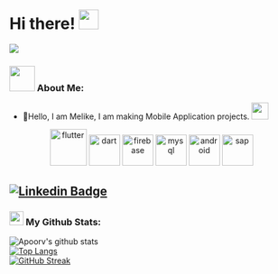 # Hi there! <img src="https://github.com/TheDudeThatCode/TheDudeThatCode/blob/master/Assets/Hi.gif" width="35" />
<img src="https://i.redd.it/efvudwjgyrwa1.gif"  />

### <img src="https://github.com/TheDudeThatCode/TheDudeThatCode/blob/master/Assets/Developer.gif" width="45" /> About Me:
- 🏦Hello, I am Melike, I am making Mobile Application projects.
      <img src="https://media.giphy.com/media/WUlplcMpOCEmTGBtBW/giphy.gif" width="30">

<p align="center">
      <img src="https://www.vectorlogo.zone/logos/flutterio/flutterio-icon.svg" alt="flutter" height="65"/> 
      <img src="https://www.vectorlogo.zone/logos/dartlang/dartlang-icon.svg" alt="dart" height="55"/>
      <img src="https://www.vectorlogo.zone/logos/firebase/firebase-icon.svg" alt="firebase" height="55"/>
      <img src="https://www.vectorlogo.zone/logos/mysql/mysql-icon.svg" alt="mysql" height="55"/>
      <img src="https://www.vectorlogo.zone/logos/android/android-icon.svg" alt="android" height="55"/> 
      <img src="https://www.vectorlogo.zone/logos/sap/sap-ar21.svg" alt="sap" height="55"/>
</p>

[![Linkedin Badge](https://img.shields.io/badge/-Melike_Bektaş-blue?style=flat&logo=Linkedin&logoColor=white&link=https://www.linkedin.com/in/melike-bektas/)](https://www.linkedin.com/in/melike-bektas/) 
---
### <img src='https://media1.giphy.com/media/du3J3cXyzhj75IOgvA/giphy.gif?cid=ecf05e47x2g034i9pzwtzzsd3xgg2w9nr94t4tflbbgo3008&rid=giphy.gif' width='25' /> My Github Stats:
![Apoorv's github stats](https://github-readme-stats.vercel.app/api?username=melikebekta&show_icons=true&title_color=ffc857&icon_color=8ac926&text_color=daf7dc&bg_color=151515&hide=issues&count_private=true&include_all_commits=true) <br>
[![Top Langs](https://github-readme-stats.vercel.app/api/top-langs/?username=melikebekta&layout=compact&text_color=daf7dc&bg_color=151515&hide=css,html,php)](https://github.com/anuraghazra/github-readme-stats) <br>
[![GitHub Streak](https://github-readme-streak-stats.herokuapp.com/?user=melikebekta&theme=dark)](https://git.io/streak-stats)


<!--
**melikebekta/melikebekta** is a ✨ _special_ ✨ repository because its `README.md` (this file) appears on your GitHub profile.

